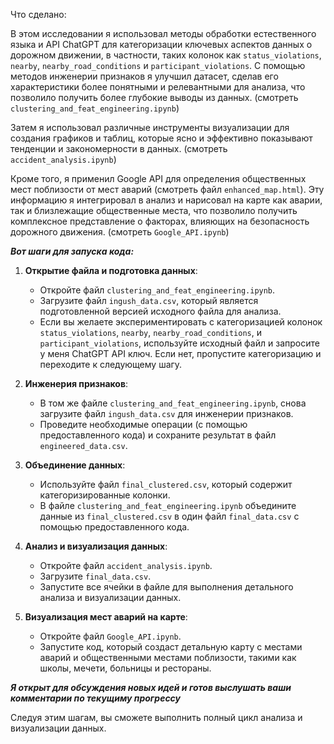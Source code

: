 Что сделано:

В этом исследовании я использовал методы обработки естественного языка и API ChatGPT для категоризации ключевых аспектов данных о дорожном движении, в частности, таких колонок как `status_violations`, `nearby`, `nearby_road_conditions` и `participant_violations`. С помощью методов инженерии признаков я улучшил датасет, сделав его характеристики более понятными и релевантными для анализа, что позволило получить более глубокие выводы из данных. (смотреть `clustering_and_feat_engineering.ipynb`)

Затем я использовал различные инструменты визуализации для создания графиков и таблиц, которые ясно и эффективно показывают тенденции и закономерности в данных. (смотреть `accident_analysis.ipynb`)

Кроме того, я применил Google API  для определения общественных мест поблизости от мест аварий (смотреть файл `enhanced_map.html`). Эту информацию я интегрировал в анализ и нарисовал на карте как аварии, так и близлежащие общественные места, что позволило получить комплексное представление о факторах, влияющих на безопасность дорожного движения. (смотреть `Google_API.ipynb`)


***Вот шаги для запуска кода:***

1. **Открытие файла и подготовка данных**:
   - Откройте файл `clustering_and_feat_engineering.ipynb`.
   - Загрузите файл `ingush_data.csv`, который является подготовленной версией исходного файла для анализа.
   - Если вы желаете экспериментировать с категоризацией колонок `status_violations`, `nearby`, `nearby_road_conditions`, и `participant_violations`, используйте исходный файл и запросите у меня ChatGPT API ключ. Если нет, пропустите категоризацию и переходите к следующему шагу.

2. **Инженерия признаков**:
   - В том же файле `clustering_and_feat_engineering.ipynb`, снова загрузите файл `ingush_data.csv` для инженерии признаков.
   - Проведите необходимые операции (с помощью предоставленного кода) и сохраните результат в файл `engineered_data.csv`.

3. **Объединение данных**:
   - Используйте файл `final_clustered.csv`, который содержит категоризированные колонки.
   - В файле `clustering_and_feat_engineering.ipynb` объедините данные из `final_clustered.csv` в один файл `final_data.csv` с помощью предоставленного кода.

4. **Анализ и визуализация данных**:
   - Откройте файл `accident_analysis.ipynb`.
   - Загрузите `final_data.csv`.
   - Запустите все ячейки в файле для выполнения детального анализа и визуализации данных.

5. **Визуализация мест аварий на карте**:
   - Откройте файл `Google_API.ipynb`.
   - Запустите код, который создаст детальную карту с местами аварий и общественными местами поблизости, такими как школы, мечети, больницы и рестораны.
  

***Я открыт для обсуждения новых идей и готов выслушать ваши комментарии по текущиму прогрессу***


     
Следуя этим шагам, вы сможете выполнить полный цикл анализа и визуализации данных.
